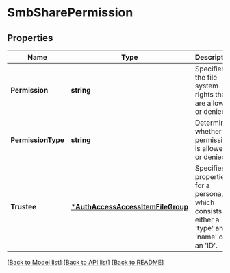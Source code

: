 # SmbSharePermission

## Properties
Name | Type | Description | Notes
------------ | ------------- | ------------- | -------------
**Permission** | **string** | Specifies the file system rights that are allowed or denied. | [default to null]
**PermissionType** | **string** | Determines whether the permission is allowed or denied. | [default to null]
**Trustee** | [***AuthAccessAccessItemFileGroup**](AuthAccessAccessItemFileGroup.md) | Specifies properties for a persona, which consists of either a &#39;type&#39; and a &#39;name&#39; or an &#39;ID&#39;. | [default to null]

[[Back to Model list]](../README.md#documentation-for-models) [[Back to API list]](../README.md#documentation-for-api-endpoints) [[Back to README]](../README.md)


